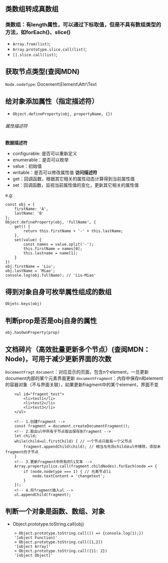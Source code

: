## 类数组转成真数组
### 类数组：有length属性，可以通过下标取值，但是不具有数组类型的方法，如forEach()、slice()
* `Array.from(list)`;
* `Array.prototype.slice.call(list)`;
* `[].slice.call(list)`;

## 获取节点类型(查阅MDN)
`Node.nodeType`: Docement\Element\Attr\Text

## 给对象添加属性（指定描述符）
* `Object.defineProperty(obj, propertyName, {})`
###### 属性描述符
**数据描述符**
  * configurable: 是否可以重新定义
  * enumerable：是否可以枚举
  * value：初始值
  * writable：是否可以修改属性值
**访问描述符**
  * get：回调函数，根据其它相关的属性动态计算得到当前属性值
  * set：回调函数，监视当前属性值的变化，更新其它相关的属性值

e.g:
```
const obj = {
    firstName: 'A',
    lastName: 'B'
};
Object.defineProperty(obj, 'fullName', {
    get() {
        return this.firstName + '-' + this.lastName;
    },
    set(value) {
        const names = value.split('-');
        this.firstName = names[0];
        this.lastname = name[1];
    }
})
obj.firstName = 'Liu';
obj.lastName = 'Miao';
console.log(obj.fullName); // 'Liu-Miao'
```


## 得到对象自身可枚举属性组成的数组
`Objetc.keys(obj)`

## 判断prop是否是obj自身的属性
`obj.hasOwnProperty(prop)`

## 文档碎片（高效批量更新多个节点）(查阅MDN：Node)，可用于减少更新界面的次数
`DocementFragt`
`document`：对应显示的页面，包含n个element，一旦更新document内部的某个元素界面更新
`documentFragment`：内存中保存n和element的容器对象（不与界面关联），如果更新fragment中的某个element，界面不变

```
    <ul id="fragent_test"> 
        <li>test1</li>
        <li>test2</li>
        <li>test3</li>
    </ul>
```

```
    <!-- 1.创建fragment -->
    const fragment = document.createDocumentFragment();
    <!-- 2.取出ul中所有子节点取出保存到fragment -->
    let child;
    while(child=ul.firstChild) { // 一个节点只能有一个父节点
        fragment.appendChild(child); // 相当与先将child从ul中移除，添加未fragment的子节点
    }
    <!-- 3.更新fragment中所有的li文本 -->
    Array.propertyslice.call(fragment.childNodes).forEach(node => {
        if (node.nodetype === 1) { // 元素节点li
            node.textContent = 'changetext';
        }
    });
    <!-- 4.将fragment插入ul -->
    ul.appendChild(fragment);
```

## 判断一个对象是函数、数组、对象
* Object.prototype.toString.call(obj)
```
    > Object.prototype.toString.call(() => {console.log(1);})
    '[object Function]'
    > Object.prototype.toString.call([1,2])
    '[object Array]'
    > Object.prototype.toString.call({11: 2})
    '[object Object]'

```